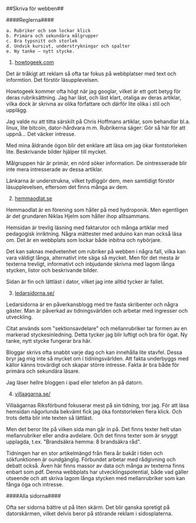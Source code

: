 ##Skriva för webben##

####Reglerna####

    a. Rubriker och som lockar klick
    b. Primära och sekundära målgrupper
    c. Bra typsnitt och storlek
    d. Undvik kursivt, understrykningar och spalter
    e. Ny tanke – nytt stycke.


1. [howtogeek.com](https://www.howtogeek.com/)

Det är tråkigt att reklam så ofta tar fokus på webbplatser med text och informtion. Det förstör läsupplevelsen.

Howtogeek kommer ofta högt när jag googlar, vilket är ett gott betyg för deras rubriksättning. Jag har läst, och läst klart, otaliga av deras artiklar, vilka dock är skrivna av olika författare och därför lite olika i stil och upplägg. 

Jag valde nu att titta särskilt på Chris Hoffmans artiklar, som behandlar bl.a. linux, lite bitcoin, dator-hårdvara m.m. Rubrikerna säger: Gör så här för att uppnå... Det väcker intresse.

Med mina åldrande ögon blir det enklare att läsa om jag ökar fontstorleken lite. Beskrivande bilder hjälper till mycket.

Målgruppen här är primär, en nörd söker information. De ointresserade blir inte mera intresserade av dessa artiklar. 

Länkarna är understrukna, vilket tydliggör dem, men samtidigt förstör läsupplevelsen, eftersom det finns många av dem.


2. [hemmaodlat.se](http://www.hemmaodlat.se)

Hemmaodlat är en förening som håller på med hydroponik. Men egentligen är det grundaren Niklas Hjelm som håller ihop alltsammans.

Hemsidan är trevlig läsning med faktarutor och många artiklar med pedagogisk inriktning. Några mättester med arduino kan man också läsa om. Det är en webbplats som lockar både inbitna och nybörjare.

Det kan saknas medvetenhet om rubriker på webben i några fall, vilka kan vara väldigt långa, alternativt inte säga så mycket. Men för det mesta är texterna trevligt, informativt och inbjudande skrivna med lagom långa stycken, listor och beskrivande bilder.

Sidan är fin och lättläst i dator, vilket jag inte alltid tycker är fallet.

3. [ledarsidorna.se/](https://ledarsidorna.se/)

Ledarsidorna är en påverkansblogg med tre fasta skribenter och några gäster. Man är påverkad av tidningsvärlden och arbetar med ingresser och utveckling. 

Citat används som "sektionsavdelare" och mellanrubriker tar formen av en markerad styckesinledning. Detta tycker jag blir luftigt och bra för ögat. Ny tanke, nytt stycke fungerar bra här.

Bloggar skrivs ofta snabbt varje dag och kan innehålla lite stavfel. Dessa bryr jag mig inte så mycket om i tidningsvärlden. Att fakta underbyggs med källor känns trovärdigt och skapar större intresse. Fakta är bra både för primära och sekundära läsare.

Jag läser hellre bloggen i ipad eller telefon än på datorn.

4. [villaagarna.se/](http://www.villaagarna.se/)

Villaägarnas Riksförbund fokuserar mest på sin tidning, tror jag. För att läsa hemsidan någorlunda bekvämt fick jag öka fontstorleken flera klick. Och trots detta blir inte texten så lättläst. 

Men det beror lite på vilken sida man går in på. Det finns texter helt utan mellanrubriker eller andra avdelare. Och det finns texter som är snyggt upplagda, t.ex. "Brandsäkra hemma: 8 brandsäkra råd".

Tidningen har en stor artikelmängd från flera år bakåt i tiden och sökfunktionen är oundgänglig. Förbundet arbetar med rådgivning och debatt också. Även här finns massor av data och många av texterna finns enbart som pdf. Denna webbplats har utvecklingspotential, både vad gäller utseende och att skriva lagom långa stycken med mellanrubriker som kan fånga öga och intresse.

####Alla sidorna####

Ofta ser sidorna bättre ut på liten skärm. Det blir ganska spretigt på datorskärmen, vilket delvis beror på störande reklam i sidosplaterna.

